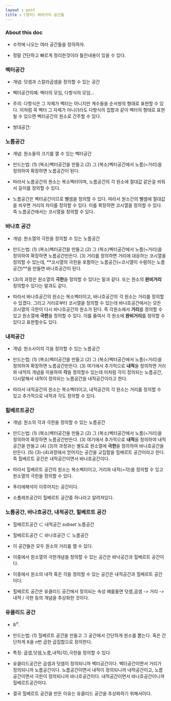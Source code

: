 ```yaml
---
layout : post 
title : (정리) 여러가지 공간들  
---
```


### About this doc

- 수학에 나오는 여러 공간들을 정의하자. 

- 정말 간단하고 빠르게 정리한것이라 틀린내용이 있을 수 있다. 

### 벡터공간 

- 개념: 덧셈과 스칼라곱셈을 정의할 수 있는 공간 

- 벡터공간의예: 벡터의 모임, 다항식의 모임... 

- 주의: 다항식은 그 자체가 벡터는 아니지만 계수들을 순서쌍의 형태로 표현할 수 있다. 이처럼 꼭 벡터 그 자체가 아니더라도 다항식의 집합과 같이 벡터의 형태로 표현될 수 있으면 벡터공간의 원소로 간주할 수 있다. 

- 쌍대공간: 

### 노름공간 

- 개념: 원소들의 크기를 잴 수 있는 벡터공간

- 만드는법: (1) (복소)벡터공간을 만들고 (2) 그 (복소)벡터공간에서 노름(=거리)을 정의하여 확장하면 노름공간이 된다. 

- 따라서 노름공간의 원소는 복소벡터이며, 노름공간의 각 원소에 절대값 같은걸 씌워서 길이를 정의할 수 있다. 

- 노름공간은 벡터공간이므로 뺄셈을 정의할 수 있다. 따라서 원소간의 뺄셈에 절대값을 씌우면 거리의 차이를 정의할 수 있다. 이를 확장하면 코시열을 정의할 수 있다. 즉 노름공간에서는 코시열을 정의할 수 있다. 

### 바나흐 공간 

- 개념: 원소열의 극한을 정의할 수 있는 노름공간 

- 만드는법: (1) (복소)벡터공간을 만들고 (2) 그 (복소)벡터공간에서 노름(=거리)을 정의하여 확장하면 노름공간만든다. (3) 거리를 정의하면 거리에 대응하는 코시열을 정의할 수 있는데, **코시열의 극한을 포함하는 노름공간(=코시열이 수렴하는 노름공간)**을 만들면 바나흐공간이 된다.  

- (3)의 과정은 원소열의 **극한**을 정의할 수 있다는 말과 같다. 또는 원소의 **완비거리** 정의할수 있다는 말과도 같다. 

- 따라서 바나흐공간의 원소는 복소벡터이고, 바나흐공간의 각 원소는 거리를 정의할 수 있겠다. 그리고 거리로부터 코시열을 정의할 수 있는데 바나흐공간에서는 모든 코시열의 극한이 다시 바나흐공간의 원소가 된다. 즉 각원소에서 **거리**를 정의할 수 있고 원소열에 **극한**을 정의할 수 있다. 이를 줄여서 각 원소에 **완비거리**를 정의할 수 있다고 표현할수도 있다. 

### 내적공간 

- 개념: 원소사이의 각을 정의할 수 있는 노름공간 

- 만드는법: (1) (복소)벡터공간을 만들고 (2) 그 (복소)벡터공간에서 노름(=거리)을 정의하여 확장하면 노름공간만든다. (3) 여기에서 추가적으로 **내적**을 정의하면 거리와 내적의 개념을 이용하여 **각**을 정의할수 있는데 이처럼 각이 정의되는 노름공간, 다시말해서 내적이 정의되는 노름공간을 내적공간이라고 한다. 

- 따라서 내적공간의 원소는 복소벡터이고, 내적공간의 각 원소는 거리를 정의할 수 있고 추가적으로 내적과 각도 정의할 수 있다. 

### 힐베르트공간

- 개념: 원소의 각과 극한을 정의할 수 있는 노름공간 

- 만드는법: (1) (복소)벡터공간을 만들고 (2) 그 (복소)벡터공간에서 노름(=거리)을 정의하여 확장하면 노름공간만든다. (3) 여기에서 추가적으로 **내적**을 정의하여 내적공간을 만들고 (4) (3)의 과정과는 별도로 원소열에 **극한**을 정의하여 바나흐공간을 만든다. (5) (3)-(4)과정에서 얻어지는 공간을 교집합을 힐베르트 공간이라고 한다. 즉 힐베르트 공간은 내적공간이면서 바나흐공간이다. 

- 따라서 힐베르트 공간의 원소는 복소벡터이고, 거리와 내적(=각)을 정의할 수 있고 원소열의 극한을 정의할 수 있다. 

- 푸리에해석이 이루어지는 공간이다. 

- 소폴레프공간이 힐베르트 공간중 하나라고 알려져있다. 

### 노름공간, 바나흐공간, 내적공간, 힐베르트 공간 

- 힐베르트공간 $\subset$ 내적공간 $subset$ 노름공간 

- 힐베르트공간 $\subset$ 바나흐공간 $\subset$ 노름공간 

- 이 공간들은 모두 원소의 거리를 잴 수 있다. 

- 이중에서 원소열의 극한개념을 정의할 수 있는 공간은 바낙공간과 힐베르트 공간이다. 

- 이중에서 원소의 내적 혹은 각을 정의할 수 있는 공간은 내적공간과 힐베르트 공간이다. 

- 힐베르트 공간은 유클리드 공간에서 정의되는 속성 예를들면 덧셈,곱셈 -> 거리 -> 내적 / 극한 등의 개념을 추상화한 것이다. 

### 유클리드 공간 

- $\mathbb{R}^n$. 

- 만드는법: (1) 힐베르트 공간을 만들고 그 공간에서 간단하게 원소를 뽑는다.  혹은 간단하게 $\mathbb{R}$을 $n$번 곱한 곱집합으로 정의한다. 

- 특징: 곱셉,덧셈,노름,내적(각),극한을 정의할 수 있다. 

- 유클리드공간은 곱셈과 덧셈이 정의되니까 벡터공간이다. 벡터공간이면서 거리가 정의되니까 노름공간이다. 노름공간이면서 내적이 정의되니까 내적공간이고, 노름공간이면서 극한이 정의되니까 바나흐공간이다. 내적공간이면서 바나흐공간이니까 힐베르트공간이다. 

- 결국 힐베르트 공간을 만든 이유는 유클리드 공간을 추상화하기 위해서이다. 